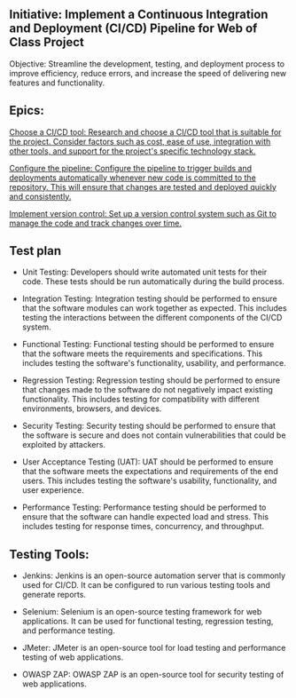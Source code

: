 ##  Initiative: Implement a Continuous Integration and Deployment (CI/CD) Pipeline for Web of Class Project

Objective: Streamline the development, testing, and deployment process to improve efficiency, reduce errors, and increase the speed of delivering new features and functionality.

## Epics:

[Choose a CI/CD tool: Research and choose a CI/CD tool that is suitable for the project. Consider factors such as cost, ease of use, integration with other tools, and support for the project's specific technology stack.](/documentation/theme_1/initiatives/epics/epic_cicd_tool.md)

[Configure the pipeline: Configure the pipeline to trigger builds and deployments automatically whenever new code is committed to the repository. This will ensure that changes are tested and deployed quickly and consistently.](/documentation/theme_1/initiatives/epics/epic_test.md)

[Implement version control: Set up a version control system such as Git to manage the code and track changes over time.](epics/epic_version_control.md)

## Test plan
* Unit Testing: Developers should write automated unit tests for their code. These tests should be run automatically during the build process.

* Integration Testing: Integration testing should be performed to ensure that the software modules can work together as expected. This includes testing the interactions between the different components of the CI/CD system.

* Functional Testing: Functional testing should be performed to ensure that the software meets the requirements and specifications. This includes testing the software's functionality, usability, and performance.

* Regression Testing: Regression testing should be performed to ensure that changes made to the software do not negatively impact existing functionality. This includes testing for compatibility with different environments, browsers, and devices.

* Security Testing: Security testing should be performed to ensure that the software is secure and does not contain vulnerabilities that could be exploited by attackers.

* User Acceptance Testing (UAT): UAT should be performed to ensure that the software meets the expectations and requirements of the end users. This includes testing the software's usability, functionality, and user experience.

* Performance Testing: Performance testing should be performed to ensure that the software can handle expected load and stress. This includes testing for response times, concurrency, and throughput.

## Testing Tools:

* Jenkins: Jenkins is an open-source automation server that is commonly used for CI/CD. It can be configured to run various testing tools and generate reports.

* Selenium: Selenium is an open-source testing framework for web applications. It can be used for functional testing, regression testing, and performance testing.

* JMeter: JMeter is an open-source tool for load testing and performance testing of web applications.

* OWASP ZAP: OWASP ZAP is an open-source tool for security testing of web applications.